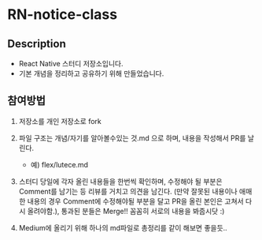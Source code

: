 # RN-notice-class

## Description
- React Native 스터디 저장소입니다.
- 기본 개념을 정리하고 공유하기 위해 만들었습니다.

## 참여방법
1. 저장소를 개인 저장소로 fork
2. 파일 구조는 개념/자기를 알아볼수있는 것.md 으로 하며, 내용을 작성해서 PR를 날린다.
    - 예) flex/lutece.md
3. 스터디 당일에 각자 올린 내용들을 한번씩 확인하며, 수정해야 될 부분은 Comment를 남기는 등 리뷰를 거치고 의견을 남긴다. (만약 잘못된 내용이나 애매한 내용의 경우 Comment에 수정해야될 부분을 달고 PR을 올린 본인은 고쳐서 다시 올려야함.), 통과된 분들은 Merge!! 꼼꼼히 서로의 내용을 봐줍시닷 :)

4. Medium에 올리기 위해 하나의 md파일로 총정리를 같이 해보면 좋을듯..